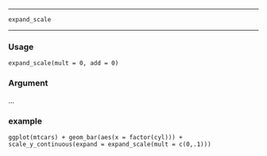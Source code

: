 ***********

`expand_scale`

***********

### Usage

`expand_scale(mult = 0, add = 0)`

### Argument

...

### example

`ggplot(mtcars) + geom_bar(aes(x = factor(cyl))) + scale_y_continuous(expand = expand_scale(mult = c(0,.1)))`

